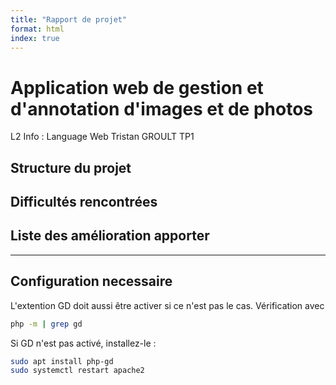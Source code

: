 ```yaml
---
title: "Rapport de projet"
format: html
index: true
---
```


# Application web de gestion et d'annotation d'images et de photos
L2 Info : Language Web
Tristan GROULT TP1

## Structure du projet

## Difficultés rencontrées

## Liste des amélioration apporter

---

## Configuration necessaire
<!-- Il est necessaire d'activer le module appache `mod_rewrite` qui est utilisé pour réécrire les URLs proprement et donc cacher les choix d'implémentations et de technologie utilisé. Ce module peut être activer (neccessite un redémarage de la config apache2) avec :
```bash
sudo a2enmod rewrite
sudo systemctl restart apache2
``` -->

L'extention GD doit aussi être activer si ce n'est pas le cas. Vérification avec
```bash
php -m | grep gd
```
Si GD n'est pas activé, installez-le :
```bash
sudo apt install php-gd
sudo systemctl restart apache2
```
